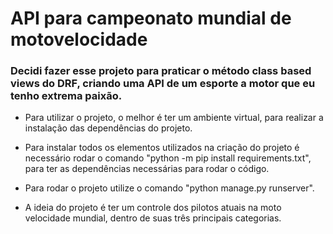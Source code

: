 # API para campeonato mundial de motovelocidade

### Decidi fazer esse projeto para praticar o método class based views do DRF, criando uma API de um esporte a motor que eu tenho extrema paixão.
* Para utilizar o projeto, o melhor é ter um ambiente virtual, para realizar a instalação das dependências do projeto.

* Para instalar todos os elementos utilizados na criação do projeto é necessário rodar o comando "python -m pip install requirements.txt", para ter as dependências necessárias para rodar o código.

* Para rodar o projeto utilize o comando "python manage.py runserver".

* A ideia do projeto é ter um controle dos pilotos atuais na moto velocidade mundial, dentro de suas três principais categorias.
